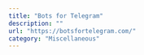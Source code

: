 ```yaml
---
title: "Bots for Telegram"
description: ""
url: "https://botsfortelegram.com/"
category: "Miscellaneous"
---
```

